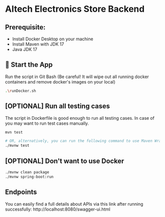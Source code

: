 # Altech Electronics Store Backend

## Prerequisite:
+ Install Docker Desktop on your machine
+ Install Maven with JDK 17
+ Java JDK 17

## 🚀 Start the App
Run the script in Git Bash (Be careful! It will wipe out all running docker containers and remove docker's images on 
your local)

```bash
.\runDocker.sh
```

## [OPTIONAL] Run all testing cases
The script in Dockerfile is good enough to run all testing cases.
In case of you may want to run test cases manually.
```bash
mvn test

# OR, alternatively, you can run the following command to use Maven Wrapper
./mvnw test
```
## [OPTIONAL] Don't want to use Docker
```bash
./mvnw clean package
./mvnw spring-boot:run
```

## Endpoints
You can easily find a full details about APIs via this link after running successfully:
http://localhost:8080/swagger-ui.html